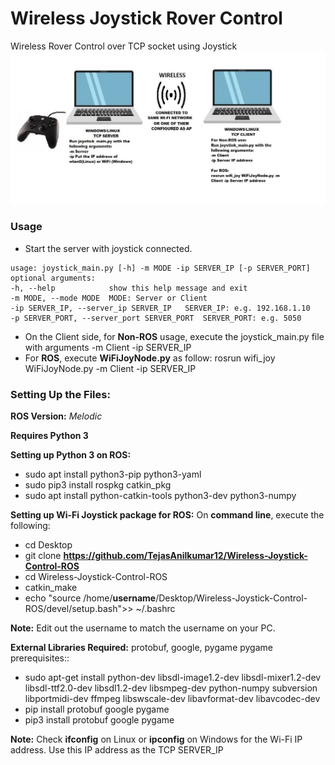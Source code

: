 # Wireless Joystick Rover Control 
Wireless Rover Control over TCP socket using Joystick
![Setup](images/setup.jpg)

### Usage 

- Start the server with joystick connected.
```
usage: joystick_main.py [-h] -m MODE -ip SERVER_IP [-p SERVER_PORT]   
optional arguments:                                                                                                                       
-h, --help            show this help message and exit                                                                                   
-m MODE, --mode MODE  MODE: Server or Client                                                                                            
-ip SERVER_IP, --server_ip SERVER_IP   SERVER_IP: e.g. 192.168.1.10                                                                                      
-p SERVER_PORT, --server_port SERVER_PORT  SERVER_PORT: e.g. 5050                                                                                            
```
- On the Client side, for **Non-ROS** usage, execute the joystick_main.py file with arguments -m Client -ip SERVER_IP 
- For **ROS**, execute **WiFiJoyNode.py** as follow:
   rosrun wifi_joy WiFiJoyNode.py -m Client -ip SERVER_IP

### Setting Up the Files: 

**ROS Version:** *Melodic*

**Requires Python 3**

**Setting up Python 3 on ROS:**
- sudo apt install python3-pip python3-yaml
- sudo pip3 install rospkg catkin_pkg
- sudo apt install python-catkin-tools python3-dev python3-numpy

**Setting up Wi-Fi Joystick package for ROS:**
On **command line**, execute the following:
- cd Desktop
- git clone **https://github.com/TejasAnilkumar12/Wireless-Joystick-Control-ROS**
- cd Wireless-Joystick-Control-ROS
- catkin_make
- echo "source /home/**username**/Desktop/Wireless-Joystick-Control-ROS/devel/setup.bash">> ~/.bashrc

**Note:** Edit out the username to match the username on your PC.

**External Libraries Required:**
protobuf, google, pygame
pygame prerequisites::
- sudo apt-get install python-dev libsdl-image1.2-dev libsdl-mixer1.2-dev libsdl-ttf2.0-dev libsdl1.2-dev libsmpeg-dev python-numpy subversion libportmidi-dev ffmpeg libswscale-dev libavformat-dev libavcodec-dev
- pip install protobuf google pygame
- pip3 install protobuf google pygame

**Note:** Check **ifconfig** on Linux or **ipconfig** on Windows for the Wi-Fi IP address. Use this IP address as the TCP SERVER_IP 

